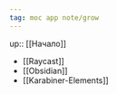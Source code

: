 ```yaml
---
tag: moc app note/grow
---
```

up:: [[Начало]]

- [[Raycast]]
- [[Obsidian]]
- [[Karabiner-Elements]]